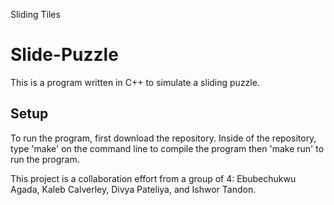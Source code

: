 Sliding Tiles

# Slide-Puzzle

This is a program written in C++ to simulate a sliding puzzle.

## Setup
To run the program, first download the repository. Inside of the repository, type 'make' on the command line to compile the program then 'make run' to run the program.

This project is a collaboration effort from a group of 4:
Ebubechukwu Agada,
Kaleb Calverley,
Divya Pateliya, and
Ishwor Tandon.
